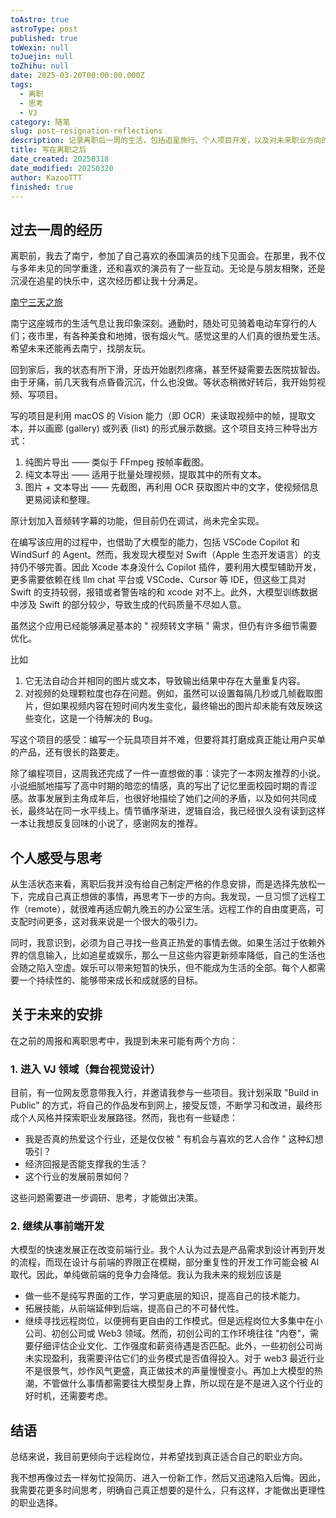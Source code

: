 ```yaml
---
toAstro: true
astroType: post
published: true
toWexin: null
toJuejin: null
toZhihu: null
date: 2025-03-20T00:00:00.000Z
tags:
  - 离职
  - 思考
  - VJ
category: 随笔
slug: post-resignation-reflections
description: 记录离职后一周的生活，包括追星旅行、个人项目开发，以及对未来职业方向的思考。我希望通过这次调整，找到真正适合自己的远程工作模式和职业路径。
title: 写在离职之后
date_created: 20250318
date_modified: 20250320
author: KazooTTT
finished: true
---
```


## 过去一周的经历

离职前，我去了南宁，参加了自己喜欢的泰国演员的线下见面会。在那里，我不仅与多年未见的同学重逢，还和喜欢的演员有了一些互动。无论是与朋友相聚，还是沉浸在追星的快乐中，这次经历都让我十分满足。  

[南宁三天之旅](/posts/nanning-three-day-trip)

南宁这座城市的生活气息让我印象深刻。通勤时，随处可见骑着电动车穿行的人们；夜市里，有各种美食和地摊，很有烟火气。感觉这里的人们真的很热爱生活。希望未来还能再去南宁，找朋友玩。

回到家后，我的状态有所下滑，牙齿开始剧烈疼痛，甚至怀疑需要去医院拔智齿。由于牙痛，前几天我有点昏昏沉沉，什么也没做。等状态稍微好转后，我开始剪视频、写项目。

写的项目是利用 macOS 的 Vision 能力（即 OCR）来读取视频中的帧，提取文本，并以画廊 (gallery) 或列表 (list) 的形式展示数据。这个项目支持三种导出方式：

1. 纯图片导出 —— 类似于 FFmpeg 按帧率截图。
2. 纯文本导出 —— 适用于批量处理视频，提取其中的所有文本。
3. 图片 + 文本导出 —— 先截图，再利用 OCR 获取图片中的文字，使视频信息更易阅读和整理。

原计划加入音频转字幕的功能，但目前仍在调试，尚未完全实现。

在编写该应用的过程中，也借助了大模型的能力，包括 VSCode Copilot 和 WindSurf 的 Agent。然而，我发现大模型对 Swift（Apple 生态开发语言）的支持仍不够完善。因此 Xcode 本身没什么 Copilot 插件，要利用大模型辅助开发，更多需要依赖在线 llm chat 平台或 VSCode、Cursor 等 IDE，但这些工具对 Swift 的支持较弱，报错或者警告啥的和 xcode 对不上。此外，大模型训练数据中涉及 Swift 的部分较少，导致生成的代码质量不尽如人意。

虽然这个应用已经能够满足基本的 " 视频转文字稿 " 需求，但仍有许多细节需要优化。

比如

1. 它无法自动合并相同的图片或文本，导致输出结果中存在大量重复内容。
2. 对视频的处理颗粒度也存在问题。例如，虽然可以设置每隔几秒或几帧截取图片，但如果视频内容在短时间内发生变化，最终输出的图片却未能有效反映这些变化，这是一个待解决的 Bug。

写这个项目的感受：编写一个玩具项目并不难，但要将其打磨成真正能让用户买单的产品，还有很长的路要走。

除了编程项目，这周我还完成了一件一直想做的事：读完了一本网友推荐的小说。小说细腻地描写了高中时期的暗恋的情感，真的写出了记忆里面校园时期的青涩感。故事发展到主角成年后，也很好地描绘了她们之间的矛盾，以及如何共同成长，最终站在同一水平线上。情节循序渐进，逻辑自洽，我已经很久没有读到这样一本让我想反复回味的小说了，感谢网友的推荐。

## 个人感受与思考

从生活状态来看，离职后我并没有给自己制定严格的作息安排，而是选择先放松一下，完成自己真正想做的事情，再思考下一步的方向。我发现，一旦习惯了远程工作（remote），就很难再适应朝九晚五的办公室生活。远程工作的自由度更高，可支配时间更多，这对我来说是一个很大的吸引力。

同时，我意识到，必须为自己寻找一些真正热爱的事情去做。如果生活过于依赖外界的信息输入，比如追星或娱乐，那么一旦这些内容更新频率降低，自己的生活也会随之陷入空虚。娱乐可以带来短暂的快乐，但不能成为生活的全部。每个人都需要一个持续性的、能够带来成长和成就感的目标。

## 关于未来的安排

在之前的周报和离职思考中，我提到未来可能有两个方向：

### 1. 进入 VJ 领域（舞台视觉设计）

目前，有一位网友愿意带我入行，并邀请我参与一些项目。我计划采取 "Build in Public" 的方式，将自己的作品发布到网上，接受反馈，不断学习和改进，最终形成个人风格并探索职业发展路径。然而，我也有一些疑虑：

- 我是否真的热爱这个行业，还是仅仅被 " 有机会与喜欢的艺人合作 " 这种幻想吸引？
- 经济回报是否能支撑我的生活？
- 这个行业的发展前景如何？

这些问题需要进一步调研、思考，才能做出决策。

### 2. 继续从事前端开发

大模型的快速发展正在改变前端行业。我个人认为过去是产品需求到设计再到开发的流程，而现在设计与前端的界限正在模糊，部分重复性的开发工作可能会被 AI 取代。因此，单纯做前端的竞争力会降低。我认为我未来的规划应该是

- 做一些不是纯写界面的工作，学习更底层的知识，提高自己的技术能力。
- 拓展技能，从前端延伸到后端，提高自己的不可替代性。
- 继续寻找远程岗位，以便拥有更自由的工作模式。但是远程岗位大多集中在小公司、初创公司或 Web3 领域。然而，初创公司的工作环境往往 "内卷"，需要仔细评估企业文化、工作强度和薪资待遇是否匹配。此外，一些初创公司尚未实现盈利，我需要评估它们的业务模式是否值得投入。对于 web3 最近行业不是很景气，炒作风气更盛，真正做技术的声量慢慢变小。再加上大模型的热潮，不管做什么事情都需要往大模型身上靠，所以现在是不是进入这个行业的好时机，还需要考虑。

## 结语

总结来说，我目前更倾向于远程岗位，并希望找到真正适合自己的职业方向。  

我不想再像过去一样匆忙投简历、进入一份新工作，然后又迅速陷入后悔。因此，我需要花更多时间思考，明确自己真正想要的是什么，只有这样，才能做出更理性的职业选择。
